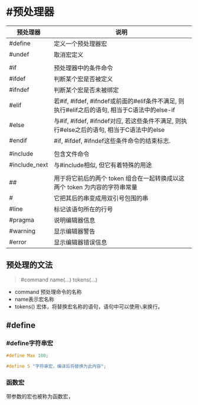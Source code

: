 # #预处理器

| 预处理器 | 说明 |
| ---- | --- |
| #define | 定义一个预处理器宏 |
| #undef | 取消宏定义 |
| | |
| #if | 预处理器中的条件命令 |
| #ifdef | 判断某个宏是否被定义 |
| #ifndef | 判断某个宏是否未被绑定 |
| #elif | 若#if, #ifdef, #ifndef或前面的#elif条件不满足, 则执行#elif之后的语句, 相当于C语法中的else-if |
| #else | 与#if, #ifdef, #ifndef对应, 若这些条件不满足, 则执行#else之后的语句, 相当于C语法中的else |
| #endif | #if, #ifdef, #ifndef这些条件命令的结束标志. |
|  | |
| #include | 包含文件命令 |
| #include_next | 与#include相似, 但它有着特殊的用途 |
|  | |
| ## | 用于将它前后的两个 token 组合在一起转换成以这两个 token 为内容的字符串常量 |
| # | 它把其后的串变成用双引号包围的串 |
| #line | 标记该语句所在的行号 |
| #pragma | 说明编辑器信息 |
| #warning | 显示编辑器警告 |
| #error | 显示编辑器错误信息 |

## 预处理的文法
> #command name(...) tokens(...)

- command 预处理命令的名称
- name表示宏名称
- tokens() 宏体，将替换宏名称的语句，语句中可以使用`\`来换行。 

## #define
### #define字符串宏
```cpp
#define Max 100;

#define S "字符串宏，编译后将替换为此内容";
```

### 函数宏
带参数的宏也被称为函数宏，

```cpp

```